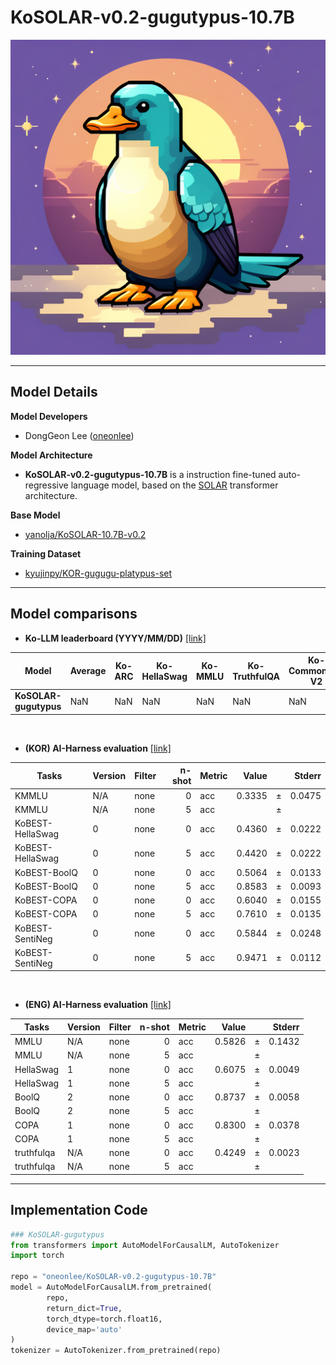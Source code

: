 # KoSOLAR-v0.2-gugutypus-10.7B

<div align='center'>
  
<img src="logo.png" >

</div>

---


## Model Details

**Model Developers**  
- DongGeon Lee ([oneonlee](https://huggingface.co/oneonlee))

**Model Architecture**  
- **KoSOLAR-v0.2-gugutypus-10.7B** is a instruction fine-tuned auto-regressive language model, based on the [SOLAR](https://huggingface.co/upstage/SOLAR-10.7B-v1.0) transformer architecture.

**Base Model**
- [yanolja/KoSOLAR-10.7B-v0.2](https://huggingface.co/yanolja/KoSOLAR-10.7B-v0.2)

**Training Dataset**
- [kyujinpy/KOR-gugugu-platypus-set](https://huggingface.co/datasets/kyujinpy/KOR-gugugu-platypus-set)


---  


## Model comparisons

- **Ko-LLM leaderboard (YYYY/MM/DD)** [[link]](https://huggingface.co/spaces/upstage/open-ko-llm-leaderboard)

| Model                 | Average | Ko-ARC | Ko-HellaSwag | Ko-MMLU | Ko-TruthfulQA | Ko-CommonGen V2 |
| --------------------- | ------- | ------ | ------------ | ------- | ------------- | --------------- |
| **KoSOLAR-gugutypus** | NaN     | NaN    | NaN          | NaN     | NaN           | NaN             |

<br>

- **(KOR) AI-Harness evaluation** [[link]](https://github.com/Beomi/ko-lm-evaluation-harness)  


|          Tasks          |Version|Filter|n-shot|Metric|Value |   |Stderr|
|-------------------------|-------|------|-----:|------|-----:|---|-----:|
|KMMLU                    |N/A    |none  |     0|acc   |0.3335|±  |0.0475|
|KMMLU                    |N/A    |none  |     5|acc   |      |±  |      |
|KoBEST-HellaSwag         |      0|none  |     0|acc   |0.4360|±  |0.0222|
|KoBEST-HellaSwag         |      0|none  |     5|acc   |0.4420|±  |0.0222|
|KoBEST-BoolQ             |      0|none  |     0|acc   |0.5064|±  |0.0133|
|KoBEST-BoolQ             |      0|none  |     5|acc   |0.8583|±  |0.0093|
|KoBEST-COPA              |      0|none  |     0|acc   |0.6040|±  |0.0155|
|KoBEST-COPA              |      0|none  |     5|acc   |0.7610|±  |0.0135|
|KoBEST-SentiNeg          |      0|none  |     0|acc   |0.5844|±  |0.0248|
|KoBEST-SentiNeg          |      0|none  |     5|acc   |0.9471|±  |0.0112|

<br>

- **(ENG) AI-Harness evaluation** [[link]](https://github.com/EleutherAI/lm-evaluation-harness)

|      Tasks      |Version|Filter|n-shot|Metric|Value |   |Stderr|
|------------------|-------|------|-----:|------|-----:|---|-----:|
|MMLU              |N/A    |none  |     0|acc   |0.5826|±  |0.1432|
|MMLU              |N/A    |none  |     5|acc   |      |±  |      |
|HellaSwag         |      1|none  |     0|acc   |0.6075|±  |0.0049|
|HellaSwag         |      1|none  |     5|acc   |      |±  |      |
|BoolQ             |      2|none  |     0|acc   |0.8737|±  |0.0058|
|BoolQ             |      2|none  |     5|acc   |      |±  |      |
|COPA              |      1|none  |     0|acc   |0.8300|±  |0.0378|
|COPA              |      1|none  |     5|acc   |      |±  |      |
|truthfulqa        |N/A    |none  |     0|acc   |0.4249|±  |0.0023|
|truthfulqa        |N/A    |none  |     5|acc   |      |±  |      |
  
---


## Implementation Code

```python
### KoSOLAR-gugutypus
from transformers import AutoModelForCausalLM, AutoTokenizer
import torch

repo = "oneonlee/KoSOLAR-v0.2-gugutypus-10.7B"
model = AutoModelForCausalLM.from_pretrained(
        repo,
        return_dict=True,
        torch_dtype=torch.float16,
        device_map='auto'
)
tokenizer = AutoTokenizer.from_pretrained(repo)
```
